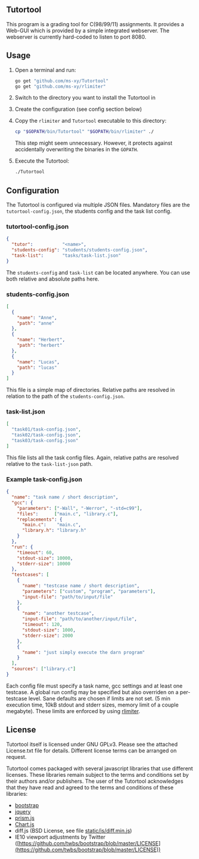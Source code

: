 ## Tutortool

This program is a grading tool for C(98/99/11) assignments. It provides a
Web-GUI which is provided by a simple integrated webserver.
The webserver is currently hard-coded to listen to port 8080.

## Usage

1. Open a terminal and run:

    ```sh
    go get "github.com/ms-xy/Tutortool"
    go get "github.com/ms-xy/rlimiter"
    ```
   
1. Switch to the directory you want to install the Tutortool in
1. Create the configuration (see config section below)
1. Copy the `rlimiter` and `Tutortool` executable to this directory:
    
    ```sh
    cp "$GOPATH/bin/Tutortool" "$GOPATH/bin/rlimiter" ./
    ```
    This step might seem unnecessary.
    However, it protects against accidentally overwriting
    the binaries in the `GOPATH`.
    
1. Execute the Tutortool:
    
    ```sh
    ./Tutortool
    ```

## Configuration

The Tutortool is configured via multiple JSON files.
Mandatory files are the `tutortool-config.json`, the students config and the
task list config.

### tutortool-config.json

```json
{
  "tutor":           "<name>",
  "students-config": "students/students-config.json",
  "task-list":       "tasks/task-list.json"
}
```

The `students-config` and `task-list` can be located anywhere. You can use
both relative and absolute paths here.

### students-config.json

```json
[
  {
    "name": "Anne",
    "path": "anne"
  },
  {
    "name": "Herbert",
    "path": "herbert"
  },
  {
    "name": "Lucas",
    "path": "lucas"
  }
]
```

This file is a simple map of directories. Relative paths are resolved in
relation to the path of the `students-config.json`.

### task-list.json

```json
[
  "task01/task-config.json",
  "task02/task-config.json",
  "task03/task-config.json"
]
```

This file lists all the task config files. Again, relative paths are resolved
relative to the `task-list-json` path.

### Example task-config.json

```json
{
  "name": "task name / short description",
  "gcc": {
    "parameters": ["-Wall", "-Werror", "-std=c99"],
    "files":      ["main.c", "library.c"],
    "replacements": {
      "main.c":    "main.c",
      "library.h": "library.h"
    }
  },
  "run": {
    "timeout": 60,
    "stdout-size": 10000,
    "stderr-size": 10000
  },
  "testcases": [
    {
      "name": "testcase name / short description",
      "parameters": ["custom", "program", "parameters"],
      "input-file": "path/to/input/file"
    },
    {
      "name": "another testcase",
      "input-file": "path/to/another/input/file",
      "timeout": 120,
      "stdout-size": 1000,
      "stderr-size": 2000
    },
    {
      "name": "just simply execute the darn program"
    }
  ],
  "sources": ["library.c"]
}
```

Each config file must specify a task name, gcc settings and at least one
testcase.
A global run config may be specified but also overriden on a per-testcase level.
Sane defaults are chosen if limits are not set. (5 min execution time, 10kB
stdout and stderr sizes, memory limit of a couple megabyte).
These limits are enforced by using [rlimiter](https://github.com/ms-xy/rlimiter).

## License

Tutortool itself is licensed under GNU GPLv3.
Please see the attached License.txt file for details.
Different license terms can be arranged on request.

Tutortool comes packaged with several javascript libraries that use different
licenses. These libraries remain subject to the terms and conditions set by
their authors and/or publishers. The user of the Tutortool acknowledges that
they have read and agreed to the terms and conditions of these libraries:

- [bootstrap](https://github.com/twbs/bootstrap/blob/master/LICENSE)
- [jquery](https://jquery.org/license)
- [prism.js](https://github.com/PrismJS/prism/blob/gh-pages/LICENSE)
- [Chart.js](https://github.com/chartjs/Chart.js/blob/master/LICENSE.md)
- diff.js (BSD License, see file [static/js/diff.min.js](static/js/diff.min.js))
- IE10 viewport adjustments by Twitter ([https://github.com/twbs/bootstrap/blob/master/LICENSE](https://github.com/twbs/bootstrap/blob/master/LICENSE))
